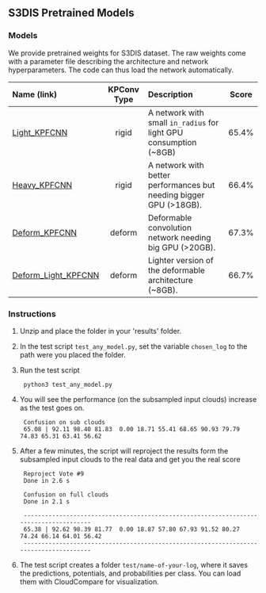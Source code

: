 

## S3DIS Pretrained Models

### Models

We provide pretrained weights for S3DIS dataset. The raw weights come with a parameter file describing the architecture and network hyperparameters. The code can thus load the network automatically.


| Name (link) | KPConv Type | Description | Score |
|:-------------|:-------------:|:-----|:-----:|
| [Light_KPFCNN](https://drive.google.com/file/d/14sz0hdObzsf_exxInXdOIbnUTe0foOOz/view?usp=sharing) | rigid | A network with small `in_radius` for light GPU consumption (~8GB) | 65.4% |
| [Heavy_KPFCNN](https://drive.google.com/file/d/1ySQq3SRBgk2Vt5Bvj-0N7jDPi0QTPZiZ/view?usp=sharing) | rigid | A network with better performances but needing bigger GPU (>18GB). | 66.4% |
| [Deform_KPFCNN](https://drive.google.com/file/d/1ObGr2Srfj0f7Bd3bBbuQzxtjf0ULbpSA/view?usp=sharing) | deform | Deformable convolution network needing big GPU (>20GB). | 67.3% |
| [Deform_Light_KPFCNN](https://drive.google.com/file/d/1gZfv6q6lUT9STFh7Fk4qVa5IVTgwmWIr/view?usp=sharing) | deform | Lighter version of the deformable architecture (~8GB). | 66.7% |



### Instructions

1. Unzip and place the folder in your 'results' folder.

2. In the test script `test_any_model.py`, set the variable `chosen_log` to the path were you placed the folder.

3. Run the test script

        python3 test_any_model.py

4. You will see the performance (on the subsampled input clouds) increase as the test goes on. 

        Confusion on sub clouds
        65.08 | 92.11 98.40 81.83  0.00 18.71 55.41 68.65 90.93 79.79 74.83 65.31 63.41 56.62


5. After a few minutes, the script will reproject the results form the subsampled input clouds to the real data and get you the real score

        Reproject Vote #9
        Done in 2.6 s

        Confusion on full clouds
        Done in 2.1 s

        --------------------------------------------------------------------------------------
        65.38 | 92.62 98.39 81.77  0.00 18.87 57.80 67.93 91.52 80.27 74.24 66.14 64.01 56.42
        --------------------------------------------------------------------------------------

6. The test script creates a folder `test/name-of-your-log`, where it saves the predictions, potentials, and probabilities per class. You can load them with CloudCompare for visualization.

